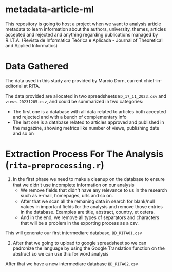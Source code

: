 # metadata-article-ml
This repository is going to host a project when we want to analysis article metadata to learn information about the authors, university, themes, articles accepted and rejected and anything regarding publications managed by R.I.T.A. (Revista de Informática Teórica e Aplicada - Journal of Theoretical and Applied Informatics)

# Data Gathered

The data used in this study are provided by Marcio Dorn, current chief-in-editorial at RITA. 

The data provided are allocated in two spreadsheets `BD_17_11_2023.csv` and `views-20231205.csv`, and could be summarized in two categories:
  *  The first one is a database with all data related to articles both accepted and rejected and with a bunch of complementary info
  *  The last one is a database related to articles approved and published in the magazine, showing metrics like number of views, publishing date and so on

# Extraction Process For The Analysis (`rita-preprocessing.r`)

1.  In the first phase we need to make a cleanup on the database to ensure that we didn't use incomplete information on our analysis
    *  We remove fields that didn't have any relevance to us in the research such as e-mail, homepages, urls and so on.
    *  After that we scan all the remaning data in search for blank/null values in important fields for the analysis and remove those entries in the database. Examples are title, abstract, country, et cetera.
    *  And in the end, we remove all types of separators and characters that will be a problem in the exporting process as a csv.

This will generate our first intermediare database, `BD_RITA01.csv`

2. After that we going to upload to google spreadsheet so we can padronize the language by using the Google Translation function on the abstract so we can use this for word analysis

After that we have a new intermediare database `BD_RITA02.csv`
